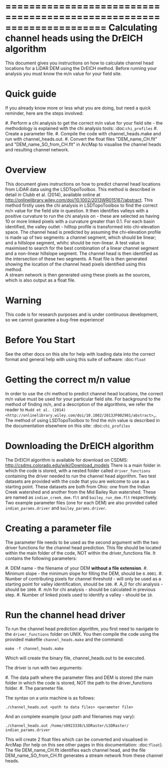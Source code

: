 =====================================================================
Calculating channel heads using the DrEICH algorithm
=====================================================================

This document gives you instructions on how to calculate channel head locations for a LiDAR DEM using the DrEICH method.  Before running your analysis you must know
the m/n value for your field site.

Quick guide
=================================================

If you already know more or less what you are doing, but need a quick reminder, here are the steps involved:

#. Perform a chi analysis to get the correct m/n value for your field site - the methodology is explained with the chi analysis tools: :doc:`chi_profiles`
#. Create a parameter file.
#. Compile the code with channel_heads.make and run with channel_heads.out.
#. Convert the float files "DEM_name_CH.flt" and "DEM_name_SO_from_CH.flt" in ArcMap to visualise the channel heads and resulting channel network.

Overview
=================================================

This document gives instructions on how to predict channel head locations from LiDAR data using the LSDTopoToolbox.  This method is described in detail in 
Clubb et al. (2014), available online at http://onlinelibrary.wiley.com/doi/10.1002/2013WR015167/abstract.  This method firstly uses the chi analysis in 
LSDTopoToolbox to find the correct m/n value for the field site in question. It then identifies valleys with a positive curvature to run the chi analysis on - 
these are selected as having 10 or more linked pixels with a curvature greater than 0.1. For each basin identified, the valley outlet - hilltop profile is transformed 
into chi-elevation space.  The channel head is predicted by assuming the chi-elevation profile is made up of two segments: a channel segment, which should be linear; 
and a hillslope segment, whihc should be non-linear. A test value is maximised to search for the best combination of a linear channel segment and a non-linear hillslope segment.
The channel head is then identified as the intersection of these two segments.  A float file is then generated showing the location of the channel head pixels identified using this method.  
A stream network is then generated using these pixels as the sources, which is also output as a float file.

Warning
=================================================

This code is for research purposes and is under continuous development, so we cannot guarantee a bug-free experience!

Before You Start
=================================================

See the other docs on this site for help with loading data into the correct format 
and general help with using this suite of software: :doc:`float`

Getting the correct m/n value
=================================================

In order to use the chi method to predict channel head locations, the correct m/n value must be used for your particular field site. For background to the method of finding m/n, 
and a description of the algorithms, we refer the reader to `Mudd et al. (2014)
<http://onlinelibrary.wiley.com/doi/10.1002/2013JF002981/abstract>`_. 
The method of using LSDTopoToolbox to find the m/n value is described in the documentation elsewhere on this site: :doc:`chi_profiles`

Downloading the DrEICH algorithm
=================================================

The DrEICH algorithm is available for download on CSDMS: http://csdms.colorado.edu/wiki/Download_models
There is a main folder in which the code is stored, with a nested folder called ``driver_functions`` containing the driver needed to run the channel head algorithm.
Two test datasets are provided with the code that you are welcome to use as a starting point. These datasets are both from Ohio: one from the Indian Creek watershed 
and another from the Mid Bailey Run watershed. These are named as ``indian_creek_dem.flt`` and ``bailey_run_dem.flt`` respectively. Two example parameter files (one for each
DEM) are also provided called ``indian_params.driver`` and ``bailey_params.driver``.

Creating a parameter file
=================================================

The parameter file needs to be used as the second argument with the two driver functions for the channel head prediction. This file should be located within
the main folder of the code, NOT within the driver_functions file. It contains the following
parameters:

#. DEM name - the filename of your DEM **without a file extension**.
#. Minimum slope - the minimum slope for filling the DEM, should be ``0.0001``.
#. Number of contributing pixels for channel threshold - will only be used as a starting point for valley identification, should be ``100``.
#. A_0 for chi analysis - should be ``1000``.
#. m/n for chi analysis - should be calculated in previous step.
#. Number of linked pixels used to identify a valley - should be ``10``.

Run the channel head driver
=================================================

To run the channel head prediction algorithm, you first need to navigate to the ``driver_functions`` folder on UNIX. You then compile the code
using the provided makefile ``channel_heads.make`` and the command:

``make -f channel_heads.make`` 

Which will create the binary file, channel_heads.out to be executed.

The driver is run with two arguments: 

#. The data path where the parameter files and DEM is stored (the main folder in which the code is stored, NOT the path to the driver_functions folder.
#. The parameter file.

The syntax on a unix machine is as follows:

``./channel_heads.out <path to data files> <parameter file>``

And an complete example (your path and filenames may vary):

``./channel_heads.out /home/s0923330/LSDRaster/LSDRaster/ indian_params.driver``

This will create 2 float files which can be converted and visualised in ArcMap (for help on this see other pages in this documentation: :doc:`float`).
The file DEM_name_CH.flt identifies each channel head, and the file DEM_name_SO_from_CH.flt generates a stream network from these channel heads.